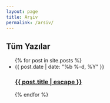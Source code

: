 ```yaml
---
layout: page
title: Arşiv
permalink: /arsiv/
---
```


## Tüm Yazılar

<ul>
  {% for post in site.posts %}
    <li>
      <span class="post-meta">{{ post.date | date: "%b %-d, %Y" }}</span>
      <h3>
        <a class="post-link" href="{{ post.url | relative_url }}">
          {{ post.title | escape }}
        </a>
      </h3>
    </li>
  {% endfor %}
</ul> 

